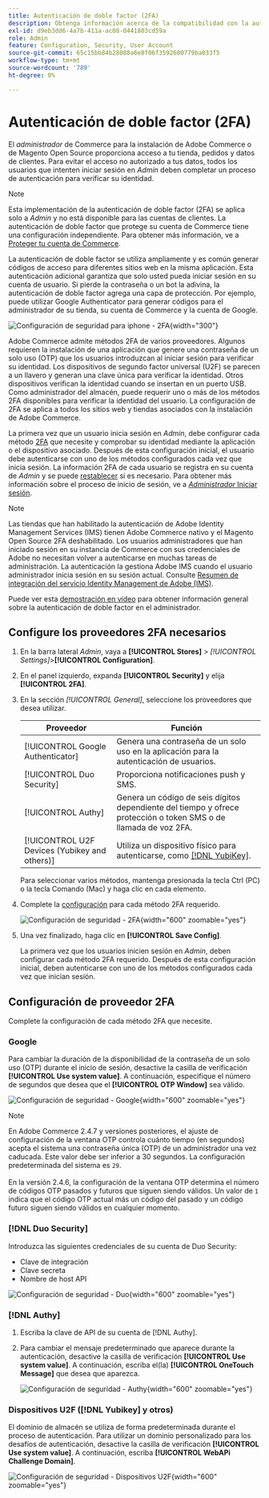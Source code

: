 ```yaml
---
title: Autenticación de doble factor (2FA)
description: Obtenga información acerca de la compatibilidad con la autenticación de doble factor para garantizar la seguridad del sistema y de los datos.
exl-id: d9eb3dd6-4a7b-411a-ac08-0441803cd59a
role: Admin
feature: Configuration, Security, User Account
source-git-commit: 65c15bb84b28088a6e8f06f3592600779ba033f5
workflow-type: tm+mt
source-wordcount: '789'
ht-degree: 0%

---
```


# Autenticación de doble factor (2FA)

El _administrador_ de Commerce para la instalación de Adobe Commerce o de Magento Open Source proporciona acceso a tu tienda, pedidos y datos de clientes. Para evitar el acceso no autorizado a tus datos, todos los usuarios que intenten iniciar sesión en _Admin_ deben completar un proceso de autenticación para verificar su identidad.

>[!NOTE]
>
>Esta implementación de la autenticación de doble factor (2FA) se aplica solo a _Admin_ y no está disponible para las cuentas de clientes. La autenticación de doble factor que protege su cuenta de Commerce tiene una configuración independiente. Para obtener más información, ve a [Proteger tu cuenta de Commerce](../getting-started/commerce-account-secure.md).

La autenticación de doble factor se utiliza ampliamente y es común generar códigos de acceso para diferentes sitios web en la misma aplicación. Esta autenticación adicional garantiza que solo usted pueda iniciar sesión en su cuenta de usuario. Si pierde la contraseña o un bot la adivina, la autenticación de doble factor agrega una capa de protección. Por ejemplo, puede utilizar Google Authenticator para generar códigos para el administrador de su tienda, su cuenta de Commerce y la cuenta de Google.

![Configuración de seguridad para iphone - 2FA](./assets/google-authenticator-iphone.png){width="300"}

Adobe Commerce admite métodos 2FA de varios proveedores. Algunos requieren la instalación de una aplicación que genere una contraseña de un solo uso (OTP) que los usuarios introduzcan al iniciar sesión para verificar su identidad. Los dispositivos de segundo factor universal (U2F) se parecen a un llavero y generan una clave única para verificar la identidad. Otros dispositivos verifican la identidad cuando se insertan en un puerto USB. Como administrador del almacén, puede requerir uno o más de los métodos 2FA disponibles para verificar la identidad del usuario. La configuración de 2FA se aplica a todos los sitios web y tiendas asociados con la instalación de Adobe Commerce.

La primera vez que un usuario inicia sesión en _Admin_, debe configurar cada método [2FA](../configuration-reference/security/2fa.md) que necesite y comprobar su identidad mediante la aplicación o el dispositivo asociado. Después de esta configuración inicial, el usuario debe autenticarse con uno de los métodos configurados cada vez que inicia sesión. La información 2FA de cada usuario se registra en su cuenta de _Admin_ y se puede [restablecer](security-two-factor-authentication-manage.md) si es necesario. Para obtener más información sobre el proceso de inicio de sesión, ve a [_Administrador_ Iniciar sesión](../getting-started/admin-signin.md).

>[!NOTE]
>
>Las tiendas que han habilitado la autenticación de Adobe Identity Management Services (IMS) tienen Adobe Commerce nativo y el Magento Open Source 2FA deshabilitado. Los usuarios administradores que han iniciado sesión en su instancia de Commerce con sus credenciales de Adobe no necesitan volver a autenticarse en muchas tareas de administración. La autenticación la gestiona Adobe IMS cuando el usuario administrador inicia sesión en su sesión actual. Consulte [Resumen de integración del servicio Identity Management de Adobe (IMS)](https://experienceleague.adobe.com/docs/commerce-admin/start/admin/ims/adobe-ims-integration-overview.html).

Puede ver esta [demostración en vídeo](https://video.tv.adobe.com/v/339104?quality=12&learn=on) para obtener información general sobre la autenticación de doble factor en el administrador.

## Configure los proveedores 2FA necesarios

1. En la barra lateral _Admin_, vaya a **[!UICONTROL Stores]** > _[!UICONTROL Settings]_>**[!UICONTROL Configuration]**.

1. En el panel izquierdo, expanda **[!UICONTROL Security]** y elija **[!UICONTROL 2FA]**.

1. En la sección _[!UICONTROL General]_, seleccione los proveedores que desea utilizar.

   | Proveedor | Función |
   |--- |--- |
   | [!UICONTROL Google Authenticator] | Genera una contraseña de un solo uso en la aplicación para la autenticación de usuarios. |
   | [!UICONTROL Duo Security] | Proporciona notificaciones push y SMS. |
   | [!UICONTROL Authy] | Genera un código de seis dígitos dependiente del tiempo y ofrece protección o token SMS o de llamada de voz 2FA. |
   | [!UICONTROL U2F Devices (Yubikey and others)] | Utiliza un dispositivo físico para autenticarse, como [[!DNL YubiKey]](https://www.yubico.com/). |

   Para seleccionar varios métodos, mantenga presionada la tecla Ctrl (PC) o la tecla Comando (Mac) y haga clic en cada elemento.

1. Complete la [configuración](../configuration-reference/security/2fa.md) para cada método 2FA requerido.

   ![Configuración de seguridad - 2FA](../configuration-reference/security/assets/2fa-general.png){width="600" zoomable="yes"}

1. Una vez finalizado, haga clic en **[!UICONTROL Save Config]**.

   La primera vez que los usuarios inicien sesión en _Admin_, deben configurar cada método 2FA requerido. Después de esta configuración inicial, deben autenticarse con uno de los métodos configurados cada vez que inician sesión.

## Configuración de proveedor 2FA

Complete la configuración de cada método 2FA que necesite.

### Google

Para cambiar la duración de la disponibilidad de la contraseña de un solo uso (OTP) durante el inicio de sesión, desactive la casilla de verificación **[!UICONTROL Use system value]**. A continuación, especifique el número de segundos que desea que el **[!UICONTROL OTP Window]** sea válido.

![Configuración de seguridad - Google](../configuration-reference/security/assets/2fa-google.png){width="600" zoomable="yes"}

>[!NOTE]
>
>En Adobe Commerce 2.4.7 y versiones posteriores, el ajuste de configuración de la ventana OTP controla cuánto tiempo (en segundos) acepta el sistema una contraseña única (OTP) de un administrador una vez caducada. Este valor debe ser inferior a 30 segundos. La configuración predeterminada del sistema es `29`.<br><br> En la versión 2.4.6, la configuración de la ventana OTP determina el número de códigos OTP pasados y futuros que siguen siendo válidos. Un valor de `1` indica que el código OTP actual más un código del pasado y un código futuro siguen siendo válidos en cualquier momento.

### [!DNL Duo Security]

Introduzca las siguientes credenciales de su cuenta de Duo Security:

- Clave de integración
- Clave secreta
- Nombre de host API

![Configuración de seguridad - Duo](../configuration-reference/security/assets/2fa-duo-security.png){width="600" zoomable="yes"}

### [!DNL Authy]

1. Escriba la clave de API de su cuenta de [!DNL Authy].

1. Para cambiar el mensaje predeterminado que aparece durante la autenticación, desactive la casilla de verificación **[!UICONTROL Use system value]**. A continuación, escriba el(la) **[!UICONTROL OneTouch Message]** que desea que aparezca.

   ![Configuración de seguridad - Authy](../configuration-reference/security/assets/2fa-authy.png){width="600" zoomable="yes"}

### Dispositivos U2F ([!DNL Yubikey] y otros)

El dominio de almacén se utiliza de forma predeterminada durante el proceso de autenticación. Para utilizar un dominio personalizado para los desafíos de autenticación, desactive la casilla de verificación **[!UICONTROL Use system value]**. A continuación, escriba **[!UICONTROL WebAPi Challenge Domain]**.

![Configuración de seguridad - Dispositivos U2F](../configuration-reference/security/assets/2fa-u2f-key.png){width="600" zoomable="yes"}
